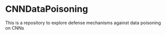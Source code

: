 # CNNDataPoisoning
This is a repository to explore defense mechanisms against data poisoning on CNNs
